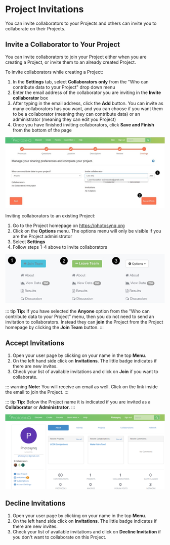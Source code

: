 # Project Invitations

You can invite collaborators to your Projects and others can invite you to collaborate on their Projects.

## Invite a Collaborator to Your Project

You can invite collaborators to join your Project either when you are creating a Project, or invite them to an already created Project.

To invite collaborators while creating a Project:

1. In the **Settings** tab, select **Collaborators only** from the "Who can contribute data to your Project" drop down menu
2. Enter the email address of the collaborator you are inviting in the **Invite collaborator** box
3. After typing in the email address, click the **Add** button. You can invite as many collaborators has you want, and you can choose if you want them to be a collaborator (meaning they can contribute data) or an administrator (meaning they can edit you Project)
4. Once you have finished inviting collaborators, click **Save and Finish** from the bottom of the page

![Invite Collaborator](./images/invite-collaborator.jpg)

Inviting collaborators to an existing Project:

1. Go to the Project homepage on <https://photosynq.org>
2. Click on the **Options** menu. The options menu will only be visible if you are the Project administrator
3. Select **Settings**
4. Follow steps 1-4 above to invite collaborators

![Project options](./images/project-options.jpg)

::: tip
**Tip:** If you have selected the **Anyone** option from the "Who can contribute data to your Project" menu, then you do not need to send an invitation to collaborators. Instead they can **join** the Project from the Project homepage by clicking the **Join Team** button.
:::

## Accept Invitations

1. Open your user page by clicking on your name in the top **Menu**.
2. On the left hand side click on **Invitations**. The little badge indicates if there are new invites.
3. Check your list of available invitations and click on **Join** if you want to collaborate.

::: warning
**Note:** You will receive an email as well. Click on the link inside the email to join the Project.
:::

::: tip
**Tip:** Below the Project name it is indicated if you are invited as a **Collaborator** or **Administrator**.
:::

![Invitations](../projects/images/invitations.png)

## Decline Invitations

1. Open your user page by clicking on your name in the top **Menu**.
2. On the left hand side click on **Invitations**. The little badge indicates if there are new invites.
3. Check your list of available invitations and click on **Decline Invitation** if you don't want to collaborate on this Project.

